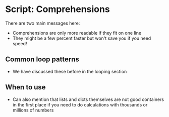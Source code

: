 # Script: Comprehensions

There are two main messages here:

- Comprehensions are only more readable if they fit on one line
- They might be a few percent faster but won't save you if you need speed!

## Common loop patterns

- We have discussed these before in the looping section

## When to use

- Can also mention that lists and dicts themselves are not good containers in the first
  place if you need to do calculations with thousands or millions of numbers
